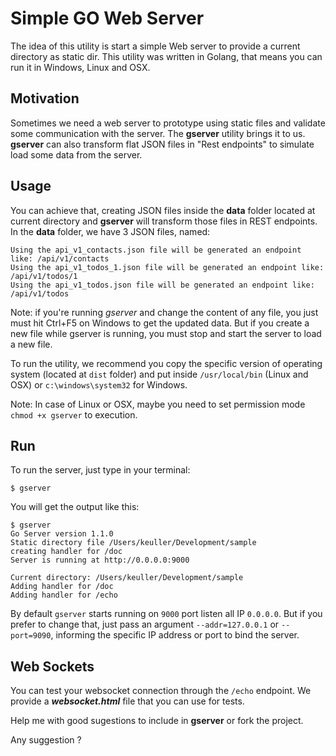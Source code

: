 Simple GO Web Server
====================

The idea of this utility is start a simple Web server to provide a current directory as static dir.
This utility was written in Golang, that means you can run it in Windows, Linux and OSX.

Motivation
-------------
Sometimes we need a web server to prototype using static files and validate some communication with the server. The **gserver** utility brings it to us. **gserver** can also transform flat JSON files in "Rest endpoints" to simulate load some data from the server.

Usage
-------
You can achieve that, creating JSON files inside the **data** folder located at current directory and **gserver** will transform those files in REST endpoints. In the  **data** folder, we have 3 JSON files, named:

```
Using the api_v1_contacts.json file will be generated an endpoint like: /api/v1/contacts
Using the api_v1_todos_1.json file will be generated an endpoint like: /api/v1/todos/1
Using the api_v1_todos.json file will be generated an endpoint like: /api/v1/todos
```

Note: if you're running *gserver* and change the content of any file, you just must hit Ctrl+F5 on Windows to get the updated data. But if you create a new file while gserver is running, you must stop and start the server to load a new file.

To run the utility, we recommend you copy the specific version of operating system (located at ```dist``` folder) and put inside ```/usr/local/bin``` (Linux and OSX) or ```c:\windows\system32``` for Windows.

Note: In case of Linux or OSX, maybe you need to set permission mode ```chmod +x gserver``` to execution.

Run
----
To run the server, just type in your terminal:
```
$ gserver
```
You will get the output like this:
```
$ gserver
Go Server version 1.1.0
Static directory file /Users/keuller/Development/sample
creating handler for /doc
Server is running at http://0.0.0.0:9000

Current directory: /Users/keuller/Development/sample
Adding handler for /doc
Adding handler for /echo
```

By default ```gserver``` starts running on ```9000``` port listen all IP ```0.0.0.0```. But if you prefer to change that, just pass an argument ```--addr=127.0.0.1``` or ```--port=9090```, informing the specific IP address or port to bind the server.

Web Sockets
-----------
You can test your websocket connection through the ```/echo``` endpoint. We provide a ***websocket.html*** file that you can use for tests.

Help me with good sugestions to include in **gserver** or fork the project.

Any suggestion ?
